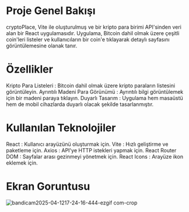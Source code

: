  # Proje Genel Bakışı
cryptoPlace, Vite ile oluşturulmuş ve bir kripto para birimi API'sinden veri alan bir React uygulamasıdır. Uygulama, Bitcoin dahil olmak üzere çeşitli coin'leri listeler ve kullanıcıların bir coin'e tıklayarak detaylı sayfasını görüntülemesine olanak tanır.

# Özellikler
Kripto Para Listeleri : Bitcoin dahil olmak üzere kripto paraların listesini görüntüleyin.
Ayrıntılı Madeni Para Görünümü : Ayrıntılı bilgi görüntülemek için bir madeni paraya tıklayın.
Duyarlı Tasarım : Uygulama hem masaüstü hem de mobil cihazlarda duyarlı olacak şekilde tasarlanmıştır.
# Kullanılan Teknolojiler
React : Kullanıcı arayüzünü oluşturmak için.
Vite : Hızlı geliştirme ve paketleme için.
Axios : API'ye HTTP istekleri yapmak için.
React Router DOM : Sayfalar arası gezinmeyi yönetmek için.
React Icons : Arayüze ikon eklemek için.
# Ekran Goruntusu
![bandicam2025-04-1217-24-16-444-ezgif com-crop](https://github.com/user-attachments/assets/515989f2-833a-458f-8f42-e5375d4ff641)
